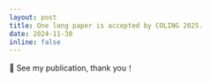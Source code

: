 ```yaml
---
layout: post
title: One long paper is accepted by COLING 2025.
date: 2024-11-30
inline: false
---
```

:memo: See my publication, thank you！


